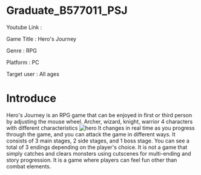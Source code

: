 # Graduate_B577011_PSJ
Youtube Link :

Game Title : Hero's Journey

Genre : RPG

Platform : PC

Target user : All ages

# Introduce 
Hero's Journey is an RPG game that can be enjoyed in first or third person by adjusting the mouse wheel.
Archer, wizard, knight, warrior 4 characters with different characteristics
![hero](https://user-images.githubusercontent.com/55716272/99869895-ff0c6280-2c11-11eb-8385-dd0c69332758.png)
It changes in real time as you progress through the game, and you can attack the game in different ways.
It consists of 3 main stages, 2 side stages, and 1 boss stage.
You can see a total of 3 endings depending on the player's choice.
It is not a game that simply catches and clears monsters using cutscenes for multi-ending and story progression.
It is a game where players can feel fun other than combat elements.
